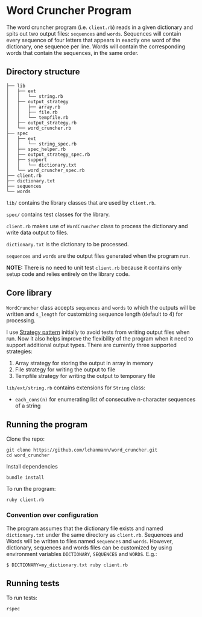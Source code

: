 # Word Cruncher Program

The word cruncher program (i.e. `client.rb`) reads in a given dictionary and spits out two output files: `sequences` and `words`. Sequences will contain every sequence of four letters that appears in exactly one word of the dictionary, one sequence per line. Words will contain the corresponding words that contain the sequences, in the same order.

## Directory structure
```
├── lib
│   ├── ext
│   │   └── string.rb
│   ├── output_strategy
│   │   ├── array.rb
│   │   ├── file.rb
│   │   └── tempfile.rb
│   ├── output_strategy.rb
│   └── word_cruncher.rb
├── spec
│   ├── ext
│   │   └── string_spec.rb
│   ├── spec_helper.rb
│   ├── output_strategy_spec.rb
│   ├── support
│   │   └── dictionary.txt
│   └── word_cruncher_spec.rb
├── client.rb
├── dictionary.txt
├── sequences
└── words
```

`lib/` contains the library classes that are used by `client.rb`.

`spec/` contains test classes for the library.

`client.rb` makes use of `WordCruncher` class to process the dictionary and write data output to files.

`dictionary.txt` is the dictionary to be processed.

`sequences` and `words` are the output files generated when the program run.


**NOTE:** There is no need to unit test `client.rb` because it contains only setup code and relies entirely on the library code.


## Core library

`WordCruncher` class accepts `sequences` and `words` to which the outputs will be written and `s_length` for customizing sequence length (default to 4) for processing.

I use [Strategy pattern](https://en.wikipedia.org/wiki/Strategy_pattern) initially to avoid tests from writing output files when run. Now it also helps improve the flexibility of the program when it need to support additional output types. There are currently three supported strategies:

1. Array strategy for storing the output in array in memory
2. File strategy for writing the output to file
3. Tempfile strategy for writing the output to temporary file

`lib/ext/string.rb` contains extensions for `String` class:

- `each_cons(n)` for enumerating list of consecutive n-character sequences of a string


## Running the program

Clone the repo:

    git clone https://github.com/lchanmann/word_cruncher.git
    cd word_cruncher


Install dependencies

    bundle install


To run the program:

    ruby client.rb


### Convention over configuration

The program assumes that the dictionary file exists and named `dictionary.txt` under the same directory as `client.rb`. Sequences and Words will be written to files named `sequences` and `words`.
However, dictionary, sequences and words files can be customized by using environment variables `DICTIONARY`, `SEQUENCES` and `WORDS`. E.g.:

    $ DICTIONARY=my_dictionary.txt ruby client.rb


## Running tests

To run tests:

    rspec

